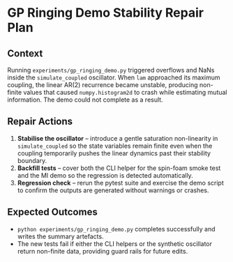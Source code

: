 # GP Ringing Demo Stability Repair Plan

## Context

Running `experiments/gp_ringing_demo.py` triggered overflows and NaNs inside the
`simulate_coupled` oscillator. When `lam` approached its maximum coupling, the
linear AR(2) recurrence became unstable, producing non-finite values that caused
`numpy.histogram2d` to crash while estimating mutual information. The demo could
not complete as a result.

## Repair Actions

1. **Stabilise the oscillator** – introduce a gentle saturation non-linearity in
   `simulate_coupled` so the state variables remain finite even when the coupling
   temporarily pushes the linear dynamics past their stability boundary.
2. **Backfill tests** – cover both the CLI helper for the spin-foam smoke test
   and the MI demo so the regression is detected automatically.
3. **Regression check** – rerun the pytest suite and exercise the demo script to
   confirm the outputs are generated without warnings or crashes.

## Expected Outcomes

- `python experiments/gp_ringing_demo.py` completes successfully and writes the
  summary artefacts.
- The new tests fail if either the CLI helpers or the synthetic oscillator
  return non-finite data, providing guard rails for future edits.
